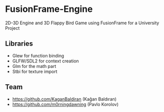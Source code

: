# FusionFrame-Engine
2D-3D Engine and 3D Flappy Bird Game using FusionFrame for a University Project 

## Libraries 
- Glew for function binding
- GLFW/SDL2 for context creation
- Glm for the math part
- Stbi for texture import

## Team
- https://github.com/KaganBaldiran (Kağan Baldıran)
- https://github.com/m0rningdawning (Pavlo Korolov)
  
